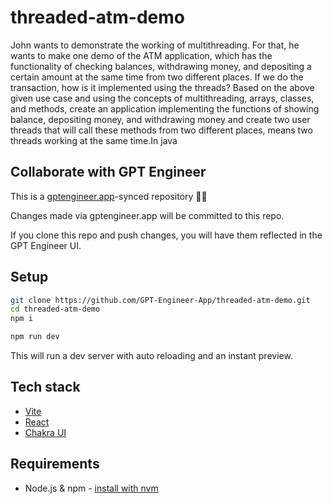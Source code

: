 # threaded-atm-demo

John wants to demonstrate the working of multithreading. For that, he wants to make one demo of the ATM application, which has the functionality of checking balances, withdrawing money, and depositing a certain amount at the same time from two different places. If we do the transaction, how is it implemented using the threads?
Based on the above given use case and using the concepts of multithreading, arrays, classes, and methods, create an application implementing the functions of showing balance, depositing money, and withdrawing money and create two user threads that will call these methods from two different places, means two threads working at the same time.In java

## Collaborate with GPT Engineer

This is a [gptengineer.app](https://gptengineer.app)-synced repository 🌟🤖

Changes made via gptengineer.app will be committed to this repo.

If you clone this repo and push changes, you will have them reflected in the GPT Engineer UI.

## Setup

```sh
git clone https://github.com/GPT-Engineer-App/threaded-atm-demo.git
cd threaded-atm-demo
npm i
```

```sh
npm run dev
```

This will run a dev server with auto reloading and an instant preview.

## Tech stack

- [Vite](https://vitejs.dev/)
- [React](https://react.dev/)
- [Chakra UI](https://chakra-ui.com/)

## Requirements

- Node.js & npm - [install with nvm](https://github.com/nvm-sh/nvm#installing-and-updating)

